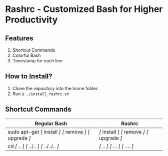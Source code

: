 
# Rashrc - Customized Bash for Higher Productivity

## Features
1. Shortcut Commands
2. Colorful Bash
3. Timestamp for each line

## How to Install?
1. Clone the repository into the home folder.
2. Run ``$ ./install_rashrc.sh``

## Shortcut Commands
| Regular Bash | Rashrc |
|--|--|
| sudo apt-get *[* install *]* *[* remove *]* *[* upgrade *]* | *[* install *]* *[* remove *]* *[* upgrade *]* |
| cd *[* .. *]* *[* ../.. *]* *[* ../../.. *]*  | *[* .. *]* *[* ... *]* *[* .... *]* |

